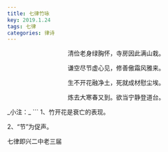 ```yaml
---
title: 七律竹咏
key: 2019.1.24
tags: 七律
categories: 律诗
---
```


<p align="center">清俭老身绿胸怀，寺房因此满山栽。
</p>
<p align="center">谦空尽节虚心见，修善傲霜风雅来。
</p>
<p align="center">生不开花融净土，死就成材慰尘埃。
</p>
<p align="center">炼去大寒春又到。欲当宁静登道台。
</p>
_小注：_
```
1、竹开花是衰亡的表现。

2、“节”为促声。

七律即兴二中老三届

```